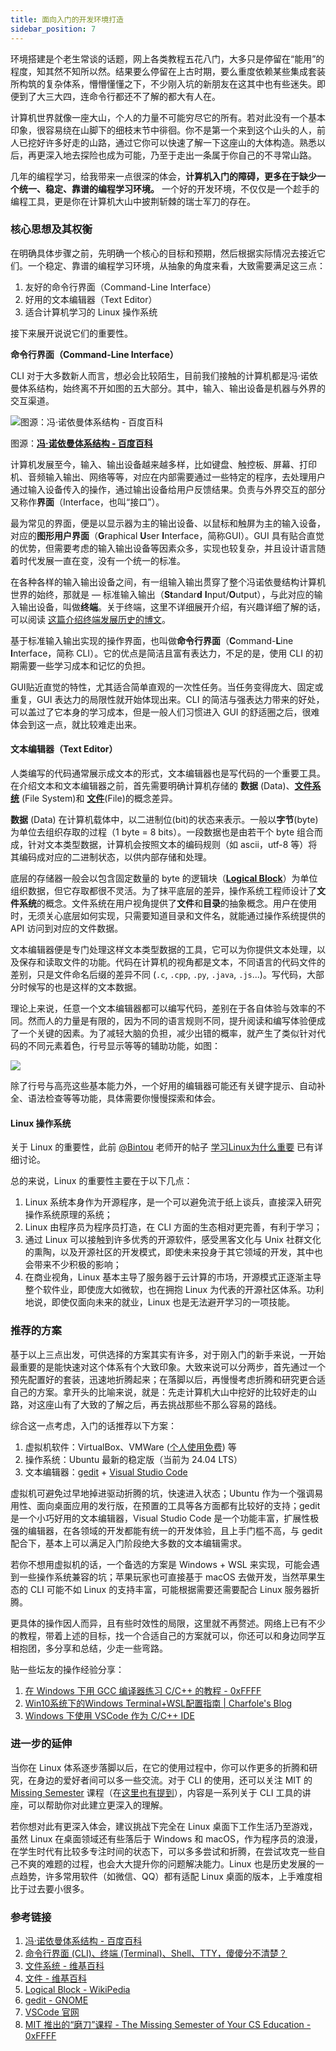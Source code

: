 ```yaml
---
title: 面向入门的开发环境打造
sidebar_position: 7
---
```


环境搭建是个老生常谈的话题，网上各类教程五花八门，大多只是停留在“能用”的程度，知其然不知所以然。结果要么停留在上古时期，要么重度依赖某些集成套装所构筑的复杂体系，懵懵懂懂之下，不少刚入坑的新朋友在这其中也有些迷失。即便到了大三大四，连命令行都还不了解的都大有人在。

计算机世界就像一座大山，个人的力量不可能穷尽它的所有。若对此没有一个基本印象，很容易绕在山脚下的细枝末节中徘徊。你不是第一个来到这个山头的人，前人已挖好许多好走的山路，通过它你可以快速了解一下这座山的大体构造。熟悉以后，再更深入地去探险也成为可能，乃至于走出一条属于你自己的不寻常山路。

几年的编程学习，给我带来一点很深的体会，**计算机入门的障碍，更多在于缺少一个统一、稳定、靠谱的编程学习环境。** 一个好的开发环境，不仅仅是一个趁手的编程工具，更是你在计算机大山中披荆斩棘的瑞士军刀的存在。

### 核心思想及其权衡

在明确具体步骤之前，先明确一个核心的目标和预期，然后根据实际情况去接近它们。一个稳定、靠谱的编程学习环境，从抽象的角度来看，大致需要满足这三点：

1. 友好的命令行界面（Command-Line Interface）
2. 好用的文本编辑器（Text Editor）
3. 适合计算机学习的 Linux 操作系统

接下来展开说说它们的重要性。

**命令行界面（Command-Line Interface）**

CLI 对于大多数新人而言，想必会比较陌生，目前我们接触的计算机都是冯·诺依曼体系结构，始终离不开如图的五大部分。其中，输入、输出设备是机器与外界的交互渠道。

![图源：**[冯·诺依曼体系结构 - 百度百科](https://baike.baidu.com/item/%E5%86%AF%C2%B7%E8%AF%BA%E4%BE%9D%E6%9B%BC%E4%BD%93%E7%B3%BB%E7%BB%93%E6%9E%84/4690854)**](https://static.0xffff.one/assets/files/2019-10-07/091807mxx9i6mjkzvvmqqh.jpg)

图源：**[冯·诺依曼体系结构 - 百度百科](https://baike.baidu.com/item/%E5%86%AF%C2%B7%E8%AF%BA%E4%BE%9D%E6%9B%BC%E4%BD%93%E7%B3%BB%E7%BB%93%E6%9E%84/4690854)**

计算机发展至今，输入、输出设备越来越多样，比如键盘、触控板、屏幕、打印机、音频输入输出、网络等等，对应在内部需要通过一些特定的程序，去处理用户通过输入设备传入的操作，通过输出设备给用户反馈结果。负责与外界交互的部分又称作**界面**（Interface，也叫“接口”）。

最为常见的界面，便是以显示器为主的输出设备、以鼠标和触屏为主的输入设备，对应的**图形用户界面**（**G**raphical **U**ser **I**nterface，简称GUI）。GUI 具有贴合直觉的优势，但需要考虑的输入输出设备等因素众多，实现也较复杂，并且设计语言随着时代发展一直在变，没有一个统一的标准。

在各种各样的输入输出设备之间，有一组输入输出贯穿了整个冯诺依曼结构计算机世界的始终，那就是 — 标准输入输出（**St**andar**d** **I**nput/**O**utput），与此对应的输入输出设备，叫做**终端**。关于终端，这里不详细展开介绍，有兴趣详细了解的话，可以阅读 [这篇介绍终端发展历史的博文](https://printempw.github.io/the-difference-between-cli-terminal-shell-tty/)。

基于标准输入输出实现的操作界面，也叫做**命令行界面**（**C**ommand-**L**ine **I**nterface，简称 CLI）。它的优点是简洁且富有表达力，不足的是，使用 CLI 的初期需要一些学习成本和记忆的负担。

GUI贴近直觉的特性，尤其适合简单直观的一次性任务。当任务变得庞大、固定或重复，GUI 表达力的局限性就开始体现出来。CLI 的简洁与强表达力带来的好处，可以盖过了它本身的学习成本，但是一般人们习惯进入 GUI 的舒适圈之后，很难体会到这一点，就比较难走出来。

#### 文本编辑器（Text Editor）

人类编写的代码通常展示成文本的形式，文本编辑器也是写代码的一个重要工具。在介绍文本和文本编辑器之前，首先需要明确计算机存储的 **数据** (Data)、**[文件系统](https://zh.wikipedia.org/wiki/%E6%96%87%E4%BB%B6%E7%B3%BB%E7%BB%9F)** (File System)和 **[文件](https://zh.wikipedia.org/wiki/%E9%9B%BB%E8%85%A6%E6%AA%94%E6%A1%88)**(File)的概念差异。

**数据** (Data) 在计算机载体中，以二进制位(bit)的状态来表示。一般以**字节**(byte)为单位去组织存取的过程（1 byte = 8 bits）。一段数据也是由若干个 byte 组合而成，针对文本类型数据，计算机会按照文本的编码规则（如 ascii，utf-8 等）将其编码成对应的二进制状态，以供内部存储和处理。

底层的存储器一般会以包含固定数量的 byte 的逻辑块（**[Logical Block](https://en.wikipedia.org/wiki/Logical_block_addressing)**）为单位组织数据，但它存取都很不灵活。为了抹平底层的差异，操作系统工程师设计了**文件系统**的概念。文件系统在用户视角提供了**文件**和**目录**的抽象概念。用户在使用时，无须关心底层如何实现，只需要知道目录和文件名，就能通过操作系统提供的 API 访问到对应的文件数据。

文本编辑器便是专门处理这样文本类型数据的工具，它可以为你提供文本处理，以及保存和读取文件的功能。代码在计算机的视角都是文本，不同语言的代码文件的差别，只是文件命名后缀的差异不同 (`.c`, `.cpp`, `.py`, `.java`, `.js`...)。写代码，大部分时候写的也是这样的文本数据。

理论上来说，任意一个文本编辑器都可以编写代码，差别在于各自体验与效率的不同。然而人的力量是有限的，因为不同的语言规则不同，提升阅读和编写体验便成了一个关键的因素。为了减轻大脑的负担，减少出错的概率，就产生了类似针对代码的不同元素着色，行号显示等等的辅助功能，如图：

![](https://static.0xffff.one/assets/files/2019-10-07/1570271534973.png)

除了行号与高亮这些基本能力外，一个好用的编辑器可能还有关键字提示、自动补全、语法检查等等功能，具体需要你慢慢探索和体会。

#### Linux 操作系统

关于 Linux 的重要性，此前 [@Bintou](https://0xffff.one/u/Bintou) 老师开的帖子 [学习Linux为什么重要](https://0xffff.one/d/367) 已有详细讨论。

总的来说，Linux 的重要性主要在于以下几点：

1. Linux 系统本身作为开源程序，是一个可以避免流于纸上谈兵，直接深入研究操作系统原理的系统；
2. Linux 由程序员为程序员打造，在 CLI 方面的生态相对更完善，有利于学习；
3. 通过 Linux 可以接触到许多优秀的开源软件，感受黑客文化与 Unix 社群文化的熏陶，以及开源社区的开发模式，即使未来投身于其它领域的开发，其中也会带来不少积极的影响；
4. 在商业视角，Linux 基本主导了服务器于云计算的市场，开源模式正逐渐主导整个软件业，即使庞大如微软，也在拥抱 Linux 为代表的开源社区体系。功利地说，即使仅面向未来的就业，Linux 也是无法避开学习的一项技能。

### 推荐的方案

基于以上三点出发，可供选择的方案其实有许多，对于刚入门的新手来说，一开始最重要的是能快速对这个体系有个大致印象。大致来说可以分两步，首先通过一个预先配置好的套装，迅速地折腾起来；在落脚以后，再慢慢考虑折腾和研究更合适自己的方案。拿开头的比喻来说，就是：先走计算机大山中挖好的比较好走的山路，对这座山有了大致的了解之后，再去挑战那些不那么容易的路线。

综合这一点考虑，入门的话推荐以下方案：

1. 虚拟机软件：VirtualBox、VMWare ([个人使用免费](https://blogs.vmware.com/china/2024/05/16/workstation-%E5%92%8C-fusion-%E5%AF%B9%E4%B8%AA%E4%BA%BA%E4%BD%BF%E7%94%A8%E5%AE%8C%E5%85%A8%E5%85%8D%E8%B4%B9%EF%BC%8C%E4%BC%81%E4%B8%9A%E8%AE%B8%E5%8F%AF%E8%BD%AC%E5%90%91%E8%AE%A2%E9%98%85/)) 等
2. 操作系统：Ubuntu 最新的稳定版（当前为 24.04 LTS）
3. 文本编辑器：[gedit](https://wiki.gnome.org/Apps/Gedit) + [Visual Studio Code](https://github.com/microsoft/vscode)

虚拟机可避免过早地掉进驱动折腾的坑，快速进入状态；Ubuntu 作为一个强调易用性、面向桌面应用的发行版，在预置的工具等各方面都有比较好的支持；gedit 是一个小巧好用的文本编辑器，Visual Studio Code 是一个功能丰富，扩展性极强的编辑器，在各领域的开发都能有统一的开发体验，且上手门槛不高，与 gedit 配合下，基本上可以满足入门阶段绝大多数的文本编辑需求。

若你不想用虚拟机的话，一个备选的方案是 Windows + WSL 来实现，可能会遇到一些操作系统兼容的坑；苹果玩家也可直接基于 macOS 去做开发，当然苹果生态的 CLI 可能不如 Linux 的支持丰富，可能根据需要还需要配合 Linux 服务器折腾。

更具体的操作因人而异，且有些时效性的局限，这里就不再赘述。网络上已有不少的教程，带着上述的目标，找一个合适自己的方案就可以，你还可以和身边同学互相抱团，多分享和总结，少走一些弯路。

贴一些坛友的操作经验分享：

1. [在 Windows 下用 GCC 编译器练习 C/C++ 的教程 - 0xFFFF](https://0xffff.one/d/58)
2. [Win10系统下的Windows Terminal+WSL配置指南 | Charfole's Blog](https://blog.charfole.top/Win10%E7%B3%BB%E7%BB%9F%E4%B8%8B%E7%9A%84Windows%20Terminal+WSL%E9%85%8D%E7%BD%AE%E6%8C%87%E5%8D%97.html)
3. [Windows 下使用 VSCode 作为 C/C++ IDE](https://www.yuque.com/0xffff.one/cs-learning/os2kiv)

### 进一步的延伸

当你在 Linux 体系逐步落脚以后，在它的使用过程中，你可以作更多的折腾和研究，在身边的爱好者间可以多一些交流。对于 CLI 的使用，还可以关注 MIT 的 [Missing Semester](https://0xffff.one/d/615) 课程（在[这里也有提到](/getting-started/build-overview#工具的进阶)），内容是一系列关于 CLI 工具的讲座，可以帮助你对此建立更深入的理解。

若你想对此有更深入体会，建议挑战下完全在 Linux 桌面下工作生活乃至游戏，虽然 Linux 在桌面领域还有些落后于 Windows 和 macOS，作为程序员的浪漫，在学生时代有比较多专注时间的状态下，可以多多尝试和折腾，在尝试攻克一些自己不爽的难题的过程，也会大大提升你的问题解决能力。Linux 也是历史发展的一点趋势，许多常用软件（如微信、QQ）都有适配 Linux 桌面的版本，上手难度相比于过去要小很多。

### 参考链接

1. [冯·诺依曼体系结构 - 百度百科](https://baike.baidu.com/item/%E5%86%AF%C2%B7%E8%AF%BA%E4%BE%9D%E6%9B%BC%E4%BD%93%E7%B3%BB%E7%BB%93%E6%9E%84/4690854)
2. [命令行界面 (CLI)、终端 (Terminal)、Shell、TTY，傻傻分不清楚？](https://printempw.github.io/the-difference-between-cli-terminal-shell-tty/)
3. [文件系统 - 维基百科](https://zh.wikipedia.org/wiki/%E6%96%87%E4%BB%B6%E7%B3%BB%E7%BB%9F) 
4. [文件 - 维基百科](https://zh.wikipedia.org/wiki/%E9%9B%BB%E8%85%A6%E6%AA%94%E6%A1%88)
5. [Logical Block - WikiPedia](https://en.wikipedia.org/wiki/Logical_block_addressing)
6. [gedit - GNOME](https://wiki.gnome.org/Apps/Gedit)
7. [VSCode 官网](https://code.visualstudio.com/)
8. [MIT 推出的“磨刀”课程 - The Missing Semester of Your CS Education - 0xFFFF](https://0xffff.one/d/615)
